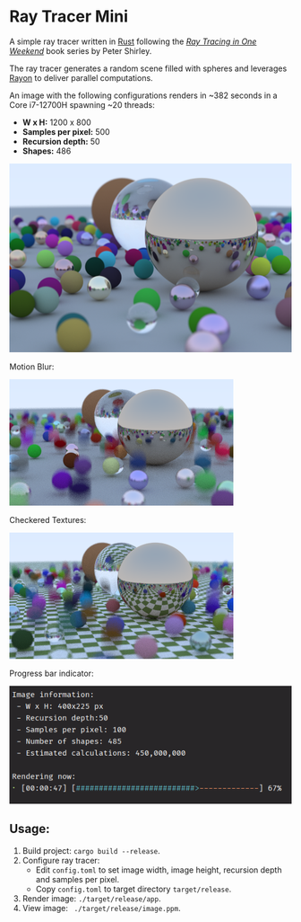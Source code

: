 # Ray Tracer Mini
A simple ray tracer written in [Rust](https://www.rust-lang.org/) following the [_Ray Tracing in One Weekend_](https://github.com/rsdlt/ray-tracer-mini) book series by Peter Shirley.

The ray tracer generates a random scene filled with spheres and leverages [Rayon](https://github.com/rayon-rs/rayon) to deliver parallel computations. 

An image with the following configurations renders in ~382 seconds in a Core i7-12700H spawning ~20 threads:

- **W x H:** 1200 x 800
- **Samples per pixel:** 500
- **Recursion depth:** 50
- **Shapes:** 486

![Final Ray Traced Image](/img_history/image29.png)

Motion Blur:

![Ray Trace Motion Blur](/img_history/image30.png)

Checkered Textures:

![Ray Trace Checkered Textures](/img_history/image31.png)

Progress bar indicator:

![Progress Bar Indicator](/img_history/progressbar.png)

## Usage:

1. Build project: `cargo build --release`.
2. Configure ray tracer:
   - Edit `config.toml` to set image width, image height, recursion depth and samples per pixel.
   - Copy `config.toml` to target directory `target/release`.
3. Render image: `./target/release/app`.
4. View image: ` ./target/release/image.ppm`.





